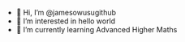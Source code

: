 - 👋 Hi, I’m @jamesowusugithub
- 👀 I’m interested in hello world
- 🌱 I’m currently learning Advanced Higher Maths


<!---
jamesowusugithub/jamesowusugithub is a ✨ special ✨ repository because its `README.md` (this file) appears on your GitHub profile.
You can click the Preview link to take a look at your changes.
--->
